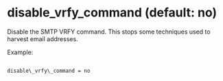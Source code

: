 # disable_vrfy_command (default: no)

Disable the SMTP VRFY command. This stops some techniques used to
harvest email addresses.




Example:




```

disable\_vrfy\_command = no

```


